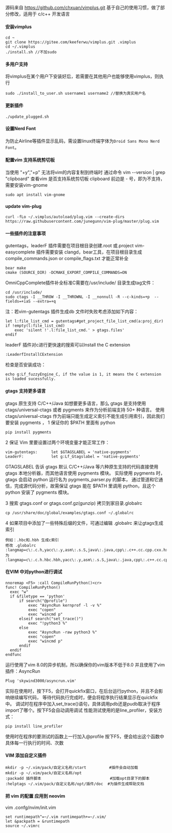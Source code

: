 源码来自 https://github.com/chxuan/vimplus.git 
基于自己的使用习惯，做了部分修改，适用于 c/c++ 开发语言

#### 安装vimplus

    cd ~
    git clone https://gitee.com/keeferwu/vimplus.git .vimplus
    cd ~/.vimplus
    ./install.sh //不加sudo

#### 多用户支持

将vimplus在某个用户下安装好后，若需要在其他用户也能够使用vimplus，则执行

    sudo ./install_to_user.sh username1 username2 //替换为真实用户名

#### 更新插件

    ./update_plugged.sh

#### 设置Nerd Font

为防止Airline等插件显示乱码，需设置linux终端字体为`Droid Sans Mono Nerd Font`。

#### 配置vim 支持系统剪切板

当使用 "+y","+p" 无法将vim的内容复制到终端时
通过命令 vim --version | grep "clipboard" 查看vim 是否支持系统剪切板
clipboard 前边是 - 号，即为不支持，需要安装vim-gnome

    sudo apt install vim-gnome

#### update vim-plug

    curl -fLo ~/.vimplus/autoload/plug.vim --create-dirs https://raw.githubusercontent.com/junegunn/vim-plug/master/plug.vim

#### 一些插件的注意事项

gutentags，leaderF 插件需要在项目根目录创建.root 或.project
vim-easycomplete 插件需要安装 clangd，bear工具，在项目根目录生成compile_commands.json or compile_flags.txt 才能正常补全

    bear make
    cmake (SOURCE_DIR) -DCMAKE_EXPORT_COMPILE_COMMANDS=ON

OmniCppComplete插件补全标准C需要在/usr/include/ 目录生成tag文件：

    cd /usr/include/
    sudo ctags -I __THROW -I __THROWNL -I __nonnull -R --c-kinds=+p  --fields=+iaS --extra=+q

注：若vim-gutentags 插件生成db 文件时失败考虑添加如下内容：

	let l:file_list_cmd = gutentags#get_project_file_list_cmd(a:proj_dir)
	if !empty(l:file_list_cmd)
        exec 'silent !'.l:file_list_cmd.' > gtags.files'
    endif

leaderF 插件对c进行更快速的搜索可以Install the C extension

	:LeaderfInstallCExtension

检查是否安装成功：

    echo g:Lf_fuzzyEngine_C, if the value is 1, it means the C extension is loaded sucessfully.

#### gtags 支持更多语言

gtags 原生支持 C/C++/Java  如想要更多语言，那么 gtags 是支持使用 ctags/universal-ctags 或者 pygments 来作为分析前端支持 50+ 种语言。
使用 ctags/universal-ctags 作为前端只能生成定义索引不能生成引用索引，因此我们要安装 pygments ，
1 保证你的 $PATH 里面有 python

    pip install pygments

2 保证 Vim 里要设置过两个环境变量才能正常工作：

    vim-gutentags:      let $GTAGSLABEL = 'native-pygments'
    LeaderF:            let g:Lf_Gtagslabel = 'native-pygments'

GTAGSLABEL 告诉 gtags 默认 C/C++/Java 等六种原生支持的代码直接使用 gtags 本地分析器，而其他语言使用 pygments 模块。
实际使用 pygments 时，gtags 会启动 python 运行名为 pygments_parser.py 的脚本，
通过管道和它通信，完成源代码分析，故需保证 gtags 能在 $PATH 里调用 python，且这个 python 安装了 pygments 模块。

3 搜索 gtags.conf or gtags.conf.gz(gunzip) 拷贝到家目录.globalrc

    cp /usr/share/doc/global/examples/gtags.conf ~/.globalrc

4 如果项目中添加了一些特殊后缀的文件，可通过编辑 .globalrc 来让gtags生成索引

    例如：.hbc和.hbh 生成c索引
    修改 .globalrc
    :langmap=c\:.c.h,yacc\:.y,asm\:.s.S,java\:.java,cpp\:.c++.cc.cpp.cxx.hxx.hpp.C.H,php\:.php.php3.phtml:
    为
    :langmap=c\:.c.h.hbc.hbh,yacc\:.y,asm\:.s.S,java\:.java,cpp\:.c++.cc.cpp.cxx.hxx.hpp.C.H,php\:.php.php3.phtml:


#### 在VIM 中对python进行调试

    nnoremap <F5> :call CompileRunPython()<cr>
    func! CompileRunPython()
      exec "w"
      if &filetype == 'python'
          if search("@profile")
              exec "AsyncRun kernprof -l -v %"
              exec "copen"
              exec "wincmd p"
          elseif search("set_trace()")
              exec "!python3 %"
          else
              exec "AsyncRun -raw python3 %"
              exec "copen"
              exec "wincmd p"
          endif
      endif
    endfunc

运行使用了vim 8.0的异步机制，所以确保你的vim版本不低于8.0
并且使用了vim插件：AsyncRun

    Plug 'skywind3000/asyncrun.vim'

实际在使用时，按下F5，会打开quickfix窗口，在后台运行python，并且不会影响继续编写代码，
等待代码执行完成时，便会将程序执行结果显示在quickfix中。
调试时在程序中加入set_trace()语句，具体调用pdb还是pudb取决于程序import了哪个。按下F5会自动调用调试
性能测试使用的是line_profiler，安装方式：

    pip install line_profiler

使用时在程序的要测试的函数上一行加入@profile 按下F5，便会给出这个函数中具体每一行执行的时间、次数


#### VIM 添加自定义插件

    mkdir -p ~/.vim/pack/自定义名称/start          #插件会自动加载
    mkdir -p ~/.vim/pack/自定义名称/opt
    :packadd 插件脚本                              #加载opt目录下的脚本
    :helptags ~/.vim/pack/自定义名称/opt/插件/doc  #为插件生成帮助文档

#### 把 vim 的配置 应用到 neovim

vim .confg/nvim/init.vim

    set runtimepath^=~/.vim runtimepath+=~/.vim/
    let &packpath = &runtimepath
    source ~/.vimrc

